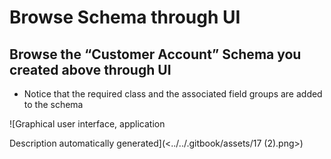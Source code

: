 # Browse Schema through UI

## **Browse the “Customer Account” Schema you created above through UI**

* Notice that the required class and the associated field groups are added to the schema

![Graphical user interface, application

Description automatically generated](<../../.gitbook/assets/17 (2).png>)

